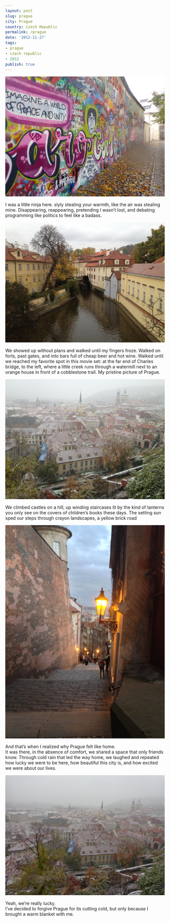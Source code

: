 ```yaml
---
layout: post
slug: prague
city: Prague
country: Czech Republic
permalink: /prague
date: '2012-11-27'
tags:
- prague
- czech republic
- 2012
publish: true
---
```

<div class="diamond">
  <img src="../img/prague/DSC02475.JPG" alt="">
</div>

<div class="poem-section">
  <div class="wrap-before"></div>
  <div class="wrap-after"></div>
  <p>I was a little ninja here. slyly stealing your warmth, like the air was stealing mine. Disappearing, reappearing,  pretending I wasn’t lost, and debating programming like politics to feel like a badass.</p>
</div>

<div class="diamond">
  <img src="../img/prague/IMG_2474.JPG" alt="">
</div>

<div class="poem-section">
  <div class="wrap-before"></div>
  <div class="wrap-after"></div>
<p>We showed up without plans and walked until my fingers froze. Walked on forts, past gates, and into bars full of cheap beer and hot wine.
Walked until we reached my favorite spot in
this movie set: at the far end of Charles bridge, to the left, where a little creek runs through a watermill next to an orange house in front of a cobblestone trail. My pristine picture of Prague.</p>
</div>

<div class="diamond">
  <img src="../img/prague/IMG_2481.JPG" alt="">
</div>
<div class="poem-section">
  <div class="wrap-before"></div>
  <div class="wrap-after"></div>
  <p>We climbed castles on a hill, up winding staircases lit by the kind of lanterns you only see on the covers of children’s books these days. The setting sun sped our steps through crayon landscapes, a yellow brick road</p>
</div>

<div class="diamond">
  <img src="../img/prague/prague_02.JPG" alt="">
</div>

<div class="poem-section">
  <div class="wrap-before"></div>
  <div class="wrap-after"></div>
  <p>And that’s when I realized why Prague felt like home.
  <br>
  It was there, in the absence of comfort, we shared a space that only friends know. Through cold rain that led the way home, we laughed and repeated how lucky we were to be here, how beautiful this city is, and how excited we were about our lives.</p>
</div>

<div class="diamond">
  <img src="../img/prague/prague_03.JPG" alt="">
</div>

<div class="poem-section">
  <div class="wrap-before"></div>
  <div class="wrap-after"></div>
  <p>Yeah, we’re really lucky.
  <br>
  I’ve decided to forgive Prague for its cutting cold, but only because I brought a warm blanket with me.</p>
</div>